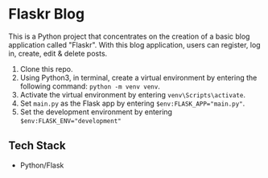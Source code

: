 # Flaskr Blog

This is a Python project that concentrates on the creation of a basic blog application called "Flaskr". With this blog application, users can register, log in, create, edit & delete posts.

1. Clone this repo.
2. Using Python3, in terminal, create a virtual environment by entering the following command: `python -m venv venv`.
3. Activate the virtual environment by entering `venv\Scripts\activate`.
4. Set `main.py` as the Flask app by entering `$env:FLASK_APP="main.py"`.
5. Set the development environment by entering `$env:FLASK_ENV="development"`

## Tech Stack

- Python/Flask
